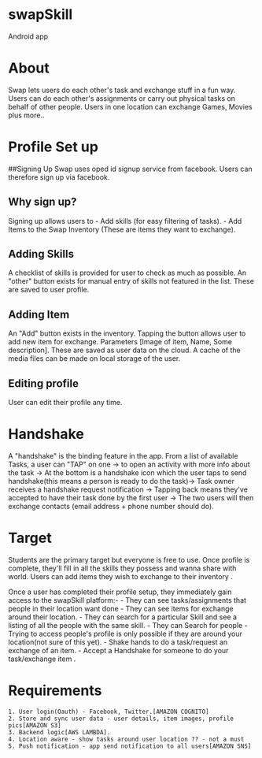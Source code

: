 # swapSkill
Android app 

# About
Swap lets users do each other's task and exchange stuff in a fun way. 
Users can do each other's assignments or carry out physical tasks on behalf of other people.
Users in one location can exchange Games, Movies plus more..

# Profile Set up
##Signing Up
Swap uses oped id signup service from facebook. Users can therefore sign up via facebook.

## Why sign up?
Signing up allows users to - Add skills (for easy filtering of tasks).
                           - Add Items to the Swap Inventory (These are items they want to exchange).
                           
## Adding Skills
A checklist of skills is provided for user to check as much as possible. An "other" button exists for manual entry of skills not featured in the list. These are saved to user profile.
## Adding Item
An "Add" button exists in the inventory. Tapping the button allows user to add new item for exchange. Parameters [Image of item, Name, Some description]. These are saved as user data on the cloud. A cache of the media files can be made on local storage of the user.
## Editing profile
User can edit their profile any time. 

# Handshake
A "handshake" is the binding feature in the app. 
From a list of available Tasks, a user can "TAP" on one -> to open an activity with more info about the task -> At the bottom is a handshake icon which the user taps to send handshake(this means a person is ready to do the task)-> Task owner receives a handshake request notification -> Tapping back means they've accepted to have their task done by the first user -> The two users will then exchange contacts (email address + phone number should do). 


# Target 
Students are the primary target but everyone is free to use.
Once profile is complete, they'll fill in all the skills they possess and wanna share with world.
Users can add items they wish to exchange to their inventory . 

Once a user has completed their profile setup, they immediately gain access to the swapSkill platform:-
	- They can see tasks/assignments that people in their location want done
	- They can see items for exchange around their location.
	- They can search for a particular Skill and see a listing of all the people with the same skill.
	- They can Search for people - Trying to access people's profile is only possible if they are around your location(not sure of this yet).
	- Shake hands to do a task/request an exchange of an item.
	- Accept a Handshake for someone to do your task/exchange item . 
# Requirements
	1. User login(Oauth) - Facebook, Twitter.[AMAZON COGNITO]
	2. Store and sync user data - user details, item images, profile pics[AMAZON S3]
	3. Backend logic[AWS LAMBDA].
	4. Location aware - show tasks around user location ?? - not a must
	5. Push notification - app send notification to all users[AMAZON SNS]

